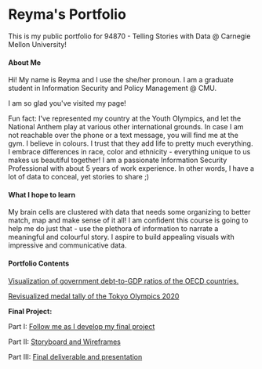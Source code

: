 # Reyma's Portfolio 
This is my public portfolio for 94870 - Telling Stories with Data @ Carnegie Mellon University!

#### __About Me__

Hi! My name is Reyma and I use the she/her pronoun. I am a graduate student in Information Security and Policy Management @ CMU. 

I am so glad you've visited my page!

Fun fact: I've represented my country at the Youth Olympics, and let the National Anthem play at various other international grounds. In case I am not reachable over the phone or a text message, you will find me at the gym. 
I believe in colours. I trust that they add life to pretty much everything. I embrace differences in race, color and ethnicity - everything unique to us makes us beautiful together!
I am a passionate Information Security Professional with about 5 years of work experience. In other words, I have a lot of data to conceal, yet stories to share ;)

#### __What I hope to learn__

My brain cells are clustered with data that needs some organizing to better match, map and make sense of it all! I am confident this course is going to help me do just that - use the plethora of information to narrate a meaningful and colourful story.
I aspire to build appealing visuals with impressive and communicative data.


#### __Portfolio Contents__

[Visualization of government debt-to-GDP ratios of the OECD countries.](/dataviz2.md)

[Revisualized medal tally of the Tokyo Olympics 2020](/dataviz3.md)

**Final Project:**

Part I: [Follow me as I develop my final project](/Project_part1.md)

Part II: [Storyboard and Wireframes](/Project_Part2.md)

Part III: [Final deliverable and presentation](/Project_Part3.md)
